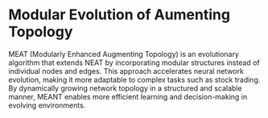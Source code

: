 # Modular Evolution of Aumenting Topology

MEAT (Modularly Enhanced Augmenting Topology) is an evolutionary algorithm that extends NEAT by incorporating modular structures instead of individual nodes and edges. This approach accelerates neural network evolution, making it more adaptable to complex tasks such as stock trading. By dynamically growing network topology in a structured and scalable manner, MEANT enables more efficient learning and decision-making in evolving environments.